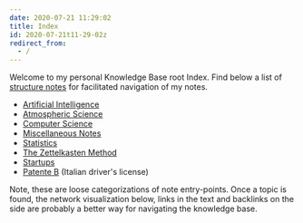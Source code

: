```yaml
---
date: 2020-07-21 11:29:02
title: Index
id: 2020-07-21t11-29-02z
redirect_from:
  - /
---
```


Welcome to my personal Knowledge Base root Index. Find below a list of
[structure notes](./2020-08-26t20-38-25z.md) for facilitated navigation of my
notes.

- [Artificial Intelligence](./2020-09-04t14-39-00z.md)
- [Atmospheric Science](./2020-08-30t15-46-28z.md)
- [Computer Science](./2020-10-14t15-05-24z.md)
- [Miscellaneous Notes](./2020-08-30t15-47-14z.md)
- [Statistics](./2020-09-14t14-24-41z.md)
- [The Zettelkasten Method](./2020-08-24t15-19-14z.md)
- [Startups](./2020-10-03t22-56-43z.md)
- [Patente B](./2020-12-05t16-12-09z.md) (Italian driver's license)

Note, these are loose categorizations of note entry-points. Once a topic is
found, the network visualization below, links in the text and backlinks on the
side are probably a better way for navigating the knowledge base. 
